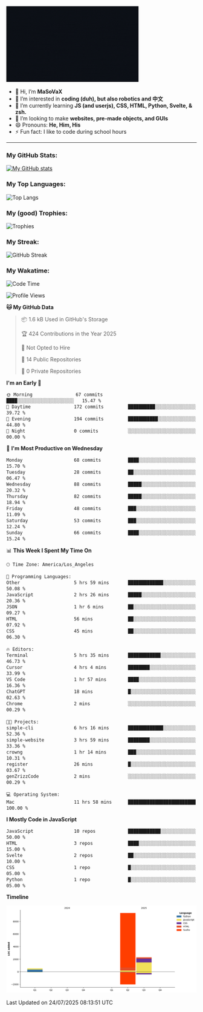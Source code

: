 <img src="profile-up.gif" alt="Profile Up" width="350px" height="200px">

- 👋 Hi, I’m **MaSoVaX**
- 👀 I’m interested in **coding (duh), but also robotics and 中文**
- 🌱 I’m currently learning **JS (and userjs), CSS, HTML, Python, Svelte, & zsh.**
- 💞️ I’m looking to make **websites, pre-made objects, and GUIs**
- 😄 Pronouns: **He, Him, His**
- ⚡ Fun fact: I like to code during school hours
  
---

### My GitHub Stats:
[![My GitHub stats](https://github-readme-stats.vercel.app/api?username=genzrizzcode&show_icons=true&theme=github_dark&hide_border=true&show=discussions_started,discussions_answered&rank_icon=percentile)](https://github.com/genZrizzCode)

### My Top Languages:
![Top Langs](https://github-readme-stats.vercel.app/api/top-langs/?username=genzrizzcode&langs_count=10&show_icons=true&theme=github_dark&hide_border=true&layout=compact)

### My (good) Trophies:
![Trophies](https://github-profile-trophy.vercel.app/?username=genzrizzcode&rank=SECRET,SSS,SS,S,AAA,AA,A,B&theme=matrix&column=3&margin-w=10&margin-h=10)

### My Streak:
![GitHub Streak](https://streak-stats.demolab.com?user=genZrizzCode&theme=highcontrast&border_radius=25&date_format=M%20j%5B%2C%20Y%5D&card_width=525&stroke=EB5454)

### My Wakatime:
<!--START_SECTION:waka-->
![Code Time](http://img.shields.io/badge/Code%20Time-11%20hrs%2058%20mins-blue)

![Profile Views](http://img.shields.io/badge/Profile%20Views-113-blue)

**🐱 My GitHub Data** 

> 📦 1.6 kB Used in GitHub's Storage 
 > 
> 🏆 424 Contributions in the Year 2025
 > 
> 🚫 Not Opted to Hire
 > 
> 📜 14 Public Repositories 
 > 
> 🔑 0 Private Repositories 
 > 
**I'm an Early 🐤** 

```text
🌞 Morning                67 commits          ████░░░░░░░░░░░░░░░░░░░░░   15.47 % 
🌆 Daytime                172 commits         ██████████░░░░░░░░░░░░░░░   39.72 % 
🌃 Evening                194 commits         ███████████░░░░░░░░░░░░░░   44.80 % 
🌙 Night                  0 commits           ░░░░░░░░░░░░░░░░░░░░░░░░░   00.00 % 
```
📅 **I'm Most Productive on Wednesday** 

```text
Monday                   68 commits          ████░░░░░░░░░░░░░░░░░░░░░   15.70 % 
Tuesday                  28 commits          ██░░░░░░░░░░░░░░░░░░░░░░░   06.47 % 
Wednesday                88 commits          █████░░░░░░░░░░░░░░░░░░░░   20.32 % 
Thursday                 82 commits          █████░░░░░░░░░░░░░░░░░░░░   18.94 % 
Friday                   48 commits          ███░░░░░░░░░░░░░░░░░░░░░░   11.09 % 
Saturday                 53 commits          ███░░░░░░░░░░░░░░░░░░░░░░   12.24 % 
Sunday                   66 commits          ████░░░░░░░░░░░░░░░░░░░░░   15.24 % 
```


📊 **This Week I Spent My Time On** 

```text
🕑︎ Time Zone: America/Los_Angeles

💬 Programming Languages: 
Other                    5 hrs 59 mins       █████████████░░░░░░░░░░░░   50.08 % 
JavaScript               2 hrs 26 mins       █████░░░░░░░░░░░░░░░░░░░░   20.36 % 
JSON                     1 hr 6 mins         ██░░░░░░░░░░░░░░░░░░░░░░░   09.27 % 
HTML                     56 mins             ██░░░░░░░░░░░░░░░░░░░░░░░   07.92 % 
CSS                      45 mins             ██░░░░░░░░░░░░░░░░░░░░░░░   06.30 % 

🔥 Editors: 
Terminal                 5 hrs 35 mins       ████████████░░░░░░░░░░░░░   46.73 % 
Cursor                   4 hrs 4 mins        ████████░░░░░░░░░░░░░░░░░   33.99 % 
VS Code                  1 hr 57 mins        ████░░░░░░░░░░░░░░░░░░░░░   16.36 % 
ChatGPT                  18 mins             █░░░░░░░░░░░░░░░░░░░░░░░░   02.63 % 
Chrome                   2 mins              ░░░░░░░░░░░░░░░░░░░░░░░░░   00.29 % 

🐱‍💻 Projects: 
simple-cli               6 hrs 16 mins       █████████████░░░░░░░░░░░░   52.36 % 
simple-website           3 hrs 59 mins       ████████░░░░░░░░░░░░░░░░░   33.36 % 
crowng                   1 hr 14 mins        ███░░░░░░░░░░░░░░░░░░░░░░   10.31 % 
register                 26 mins             █░░░░░░░░░░░░░░░░░░░░░░░░   03.67 % 
genZrizzCode             2 mins              ░░░░░░░░░░░░░░░░░░░░░░░░░   00.29 % 

💻 Operating System: 
Mac                      11 hrs 58 mins      █████████████████████████   100.00 % 
```

**I Mostly Code in JavaScript** 

```text
JavaScript               10 repos            ████████████░░░░░░░░░░░░░   50.00 % 
HTML                     3 repos             ████░░░░░░░░░░░░░░░░░░░░░   15.00 % 
Svelte                   2 repos             ██░░░░░░░░░░░░░░░░░░░░░░░   10.00 % 
CSS                      1 repo              █░░░░░░░░░░░░░░░░░░░░░░░░   05.00 % 
Python                   1 repo              █░░░░░░░░░░░░░░░░░░░░░░░░   05.00 % 
```



**Timeline**

![Lines of Code chart](https://raw.githubusercontent.com/genZrizzCode/genZrizzCode/main/assets/bar_graph.png)


 Last Updated on 24/07/2025 08:13:51 UTC
<!--END_SECTION:waka-->
